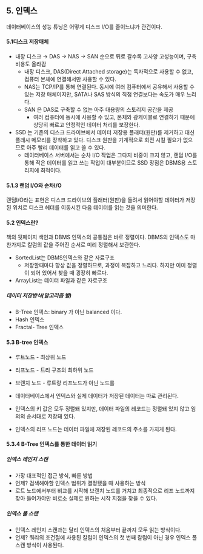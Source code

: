 

## 5. 인덱스 

데이터베이스의 성능 튜닝은 어떻게 디스크 I/O를 줄이느냐가 관건이다. 

#### 5.1디스크 저장매체 

-   내장 디스크 → DAS → NAS → SAN 순으로 뒤로 갈수록 고사양 고성능이며, 구축 비용도 올라감 
    -   내장 디스크, DAS(Direct Attached storage)는 독자적으로 사용할 수 없고, 컴퓨터 본체에 연결해서만 사용할 수 있다.
    -   NAS는 TCP/IP를 통해 연결된다. 동시에 여러 컴퓨터에서 공유해서 사용할 수 있는 저장 매체이지만, SATA나 SAS 방식의 직접 연결보다는 속도가 매우 느리다. 
    -   SAN 은 DAS로 구축할 수 없는 아주 대용량의 스토리지 공간을 제공
        -   여러 컴퓨터에 동시에 사용할 수 있고, 본체와 광케이블로 연결하기 때문에 상당히 빠르고 안정적인 데이터 처리를 보장한다. 
-   SSD 는 기존의 디스크 드라이브에서 데이터 저장용 플래터(원판)를 제거하고 대신 플래시 메모리를 장착하고 있다. 디스크 원판을 기계적으로 회전 시킬 필요가 없으므로 아주 빨리 데이터를 읽고 쓸 수 있다. 
    -   데이터베이스 서버에서는 순차 I/O 작업은 그다지 비중이 크지 않고, 랜덤 I/O를 통해 작은 데이터를 읽고 쓰는 작업이 대부분이므로 SSD 장점은 DBMS용 스토리지에 최적이다. 

#### 5.1.3 랜덤 I/O와 순차I/O

랜덤I/O라는 표현은 디스크 드라이브의 플래터(원판)을 돌려서 읽어야할 데이터가 저장된 위치로 디스크 헤더를 이동시킨 다음 데이터를 읽는 것을 의미한다. 



#### 5.2 인덱스란? 

책의 뒷페이지 색인과 DBMS 인덱스의 공통점은 바로 정렬이다. DBMS의 인덱스도 마찬가지로 칼럼의 값을 주어진 순서로 미리 정렬해서 보관한다. 

-   SortedList는 DBMS인덱스와 같은 자료구조 
    -   저장할때마다 항상 값을 정렬하므로, 과정이 복잡하고 느리다. 하지만 이미 정렬이 되어 있어서 찾을 때 굉장히 빠르다. 
-   ArrayList는 데이터 파일과 같은 자료구조



##### 데이터 저장방식(알고리즘 별)

-   B-Tree 인덱스: binary 가 아닌 balanced 이다. 
-   Hash 인덱스
-   Fractal- Tree 인덱스



#### 5.3 B-tree 인덱스

-   루트노드 - 최상위 노드
-   리프노드 - 트리 구조의 최하위 노드
-   브랜치 노드 - 루트랑 리프노드가 아닌 노드를



-   데이터베이스에서 인덱스와 실제 데이터가 저장된 데이터는 따로 관리된다. 
-   인덱스의 키 값은 모두 정렬돼 있지만, 데이터 파일의 레코드는 정렬돼 있지 않고 임의의 순서대로 저장돼 있다.
-   인덱스의 리프 노드는 데이터 파일에 저장된 레코드의 주소를 가지게 된다. 



#### 5.3.4 B-Tree 인덱스를 통한 데이터 읽기 

##### 인덱스 레인지 스캔 

-   가장 대표적인 접근 방식, 빠른 방법
-   언제? 검색해야할 인덱스 범위가 결정됐을 때 사용하는 방식 
-   로트 노드에서부터 비교를 시작해 브랜치 노드를 거치고 최종적으로 리프 노드까지 찾아 들어가야만 비로소 실제로 원하는 시작 지점을 찾을 수 있다.



##### 인덱스 풀 스캔 

-   인덱스 레인지 스캔과는 달리 인덱스의 처음부터 끝까지 모두 읽는 방식이다.
-   언제? 쿼리의 조건절에 사용된 칼럼이 인덱스의 첫 번째 칼럼이 아닌 경우 인덱스 풀 스캔 방식이 사용된다.